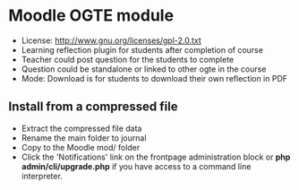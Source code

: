 # Moodle OGTE module
- License: http://www.gnu.org/licenses/gpl-2.0.txt
- Learning reflection plugin for students after completion of course
- Teacher could post question for the students to complete
- Question could be standalone or linked to other ogte in the course
- Mode: Download is for students to download their own reflection in PDF

## Install from a compressed file
- Extract the compressed file data
- Rename the main folder to journal
- Copy to the Moodle mod/ folder
- Click the 'Notifications' link on the frontpage administration block or **php admin/cli/upgrade.php** if you have access to a command line interpreter.

